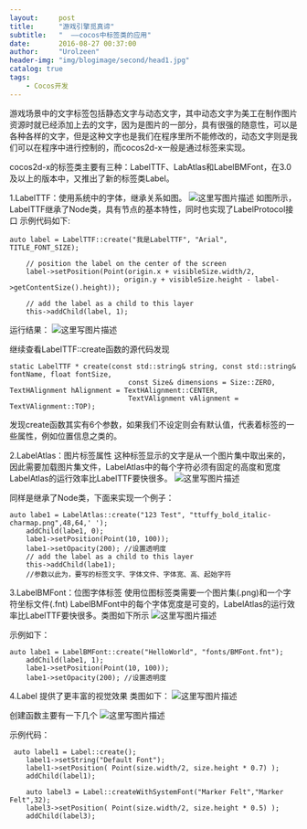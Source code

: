 ```yaml
---
layout:     post
title:      "游戏引擎觅真谛"
subtitle:   "  ——cocos中标签类的应用"
date:       2016-08-27 00:37:00
author:     "Urolzeen"
header-img: "img/blogimage/second/head1.jpg"
catalog: true
tags:
    - Cocos开发
---
```


游戏场景中的文字标签包括静态文字与动态文字，其中动态文字为美工在制作图片资源时就已经添加上去的文字，因为是图片的一部分，具有很强的随意性，可以是各种各样的文字，但是这种文字也是我们在程序里所不能修改的，动态文字则是我们可以在程序中进行控制的，而cocos2d-x一般是通过标签来实现。

cocos2d-x的标签类主要有三种：LabelTTF、LabAtlas和LabelBMFont，在3.0及以上的版本中，又推出了新的标签类Label。

1.LabelTTF：使用系统中的字体，继承关系如图。
![这里写图片描述](http://img.blog.csdn.net/20160826232107662)
如图所示，LabelTTF继承了Node类，具有节点的基本特性，同时也实现了LabelProtocol接口
示例代码如下:

```
auto label = LabelTTF::create("我是LabelTTF", "Arial", TITLE_FONT_SIZE);
    
    // position the label on the center of the screen
    label->setPosition(Point(origin.x + visibleSize.width/2,
                            origin.y + visibleSize.height - label->getContentSize().height));

    // add the label as a child to this layer
    this->addChild(label, 1);
```
运行结果：
![这里写图片描述](http://img.blog.csdn.net/20160826232929050)

继续查看LabelTTF::create函数的源代码发现

```
static LabelTTF * create(const std::string& string, const std::string& fontName, float fontSize,
                             const Size& dimensions = Size::ZERO, TextHAlignment hAlignment = TextHAlignment::CENTER,
                             TextVAlignment vAlignment = TextVAlignment::TOP);
```
发现create函数其实有6个参数，如果我们不设定则会有默认值，代表着标签的一些属性，例如位置信息之类的。

2.LabelAtlas：图片标签属性
这种标签显示的文字是从一个图片集中取出来的，因此需要加载图片集文件，LabelAtlas中的每个字符必须有固定的高度和宽度
LabelAtlas的运行效率比LabelTTF要快很多。
![这里写图片描述](http://img.blog.csdn.net/20160826233854053)
 
同样是继承了Node类，下面来实现一个例子：

```
auto labe1 = LabelAtlas::create("123 Test", "ttuffy_bold_italic-charmap.png",48,64,' ');
	addChild(labe1, 0);
	labe1->setPosition(Point(10, 100));
	labe1->setOpacity(200); //设置透明度
    // add the label as a child to this layer
	this->addChild(labe1);
	//参数以此为，要写的标签文字、字体文件、字体宽、高、起始字符
```


3.LabelBMFont：位图字体标签
使用位图标签类需要一个图片集(.png)和一个字符坐标文件(.fnt)
LabelBMFont中的每个字体宽度是可变的，LabelAtlas的运行效率比LabelTTF要快很多。类图如下所示
![这里写图片描述](http://img.blog.csdn.net/20160827002139761)

示例如下：
```
auto labe1 = LabelBMFont::create("HelloWorld", "fonts/BMFont.fnt");
	addChild(labe1, 1);
	labe1->setPosition(Point(10, 100));
	labe1->setOpacity(200); //设置透明度
```
4.Label 提供了更丰富的视觉效果
类图如下：
![这里写图片描述](http://img.blog.csdn.net/20160827003440683)

创建函数主要有一下几个
![这里写图片描述](http://img.blog.csdn.net/20160827003632670)

示例代码：

```
 auto label1 = Label::create();
    label1->setString("Default Font");
    label1->setPosition( Point(size.width/2, size.height * 0.7) );
    addChild(label1);

    auto label3 = Label::createWithSystemFont("Marker Felt","Marker Felt",32);
    label3->setPosition( Point(size.width/2, size.height * 0.5) );
    addChild(label3);
```